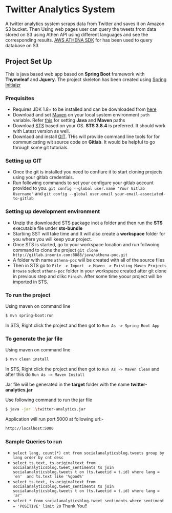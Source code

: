 # Twitter Analytics System
A twitter analytics system scraps data from Twitter and saves it on Amazon S3 bucket. Then Using web pages user can query the tweets from data stored on S3 using Athen API using different languages and see the corresponding results. [AWS ATHENA SDK](https://docs.aws.amazon.com/athena/latest/ug/code-samples.html) for  has been used to query database on S3

## Project Set Up
This is java based web app based on **Spring Boot** framework with **Thymeleaf** and **Jquery**. The project skeleton has been created using [Spring Initialzr](https://start.spring.io/)

### Prequisites
 - Requires JDK 1.8+ to be installed and can be downloaded from [here](http://www.foo.com/)
 - Download and set [Maven](https://maven.apache.org/download.cgi) on your local system environment `path` variable. Refer [this](https://www.tutorialspoint.com/maven/maven_environment_setup.htm) for setting **Java** and **Maven** paths
 - Download [STS](https://www.tutorialspoint.com/maven/maven_environment_setup.htm) based on your OS. **STS 3.8.4** is preferred. It should work with Latest version as well.
 - Downlaod and install [GIT](https://git-scm.com/downloads). THis will provide command line tools for for communicating wit source code on **Gitlab**. It would be helpful to go through some git tutorials.
  
 ### Setting up GIT
 - Once the git is installed you need to confiure it to start cloning projects using your gitlab credentials.
 - Run following commands to set your configure your gitlab account provided to you. `git config --global user.name "Your Gitlab Username"` and `git config --global user.email your-email-associated-to-gitlab`
 
### Setting up development environment
- Unzip the downloaded STS package inot a folder and then run the **STS** executable file under **sts-bundle**
- Startiing SST will take time and It will also create a **workspace** folder for you where you will keep your project.
- Once STS is started, go to your workspace location and run follwoing command to clone the project `git clone http://gitlab.insonix.com:8888/java/athena-poc.git`
- A folder with name `athena-poc` wiil be created with all of the source files
- Then in STS go to `File -> Import -> Maven -> Existing Maven Projects` `Browse` select `athena-poc` folder in your workspace created after git clone in previous step and clikc `Finish`. After some time yoour project will be imported in STS.

### To run the project
Using maven on command line
```sh
$ mvn spring-boot:run
```
In STS, Right click the project and then got to `Run As -> Spring Boot App`

### To generate the jar file
Using maven on command line
```sh
$ mvn clean install
```
In STS, Right click the project and then got to `Run As -> Maven Clean` and after this do `Run As -> Maven Install`

Jar file wiil be generated in the **target** folder with the name **twitter-analytics.jar**

Use following command to run the jar file
```sh
$ java -jar .\twitter-analytics.jar
```

Application will run port 5000 at following url:-
```sh
http://localhost:5000
```

### Sample Queries to run
- `select lang, count(*) cnt from socialanalyticsblog.tweets group by lang order by cnt desc`
- `select ts.text, ts.originaltext from socialanalyticsblog.tweet_sentiments ts join socialanalyticsblog.tweets t on (ts.tweetid = t.id) where lang = 'en'  and ts.text like '%good%'`
- `select ts.text, ts.originaltext from socialanalyticsblog.tweet_sentiments ts join socialanalyticsblog.tweets t on (ts.tweetid = t.id) where lang = 'ar'`
- `select * from socialanalyticsblog.tweet_sentiments where sentiment = 'POSITIVE' limit 20`
Thank You!!